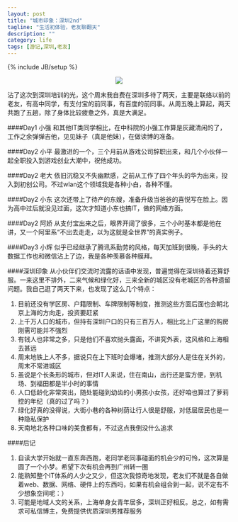 ```yaml
---
layout: post
title: "城市印象：深圳2nd"
tagline: "生活初体验，老友聊翻天"
description: ""
category: life
tags: [游记,深圳,老友]
---
```

{% include JB/setup %}
<center>
<img src="http://pic.yupoo.com/asuka4j/DiIqaYQ7/medish.jpg"></img>
</center>
  
沾了这次到深圳培训的光，这个周末我自费在深圳多待了两天，主要是联络以前的老友，有高中同学，有支付宝的前同事，有百度的前同事。从周五晚上算起，两天共跑了五趟，除了身体比较疲惫之外，真是大满足。  

####Day1 小强
和其他IT类同学相比，在中科院的小强工作算是灰藏清闲的了，工作之余弹弹吉他，见见妹子（真是他妹），在做读博的准备。  

  
####Day2 小平
最激进的一个，三个月前从游戏公司辞职出来，和几个小伙伴一起全职投入到游戏创业大潮中，祝他成功。  

  
####Day2 老大
依旧沉稳又不失幽默感，之前从工作了四个年头的华为出来，投入到初创公司。不过wlan这个领域我是各种小白，各种不懂。  

  
####Day2 小东
这次还带上了待产的东嫂，准备升级当爸爸的喜悦写在脸上。因为高中过后就没见过面，这次才知道小东也搞IT，做的网络方面。  

  
####Day2 阿娇
从支付宝出来之后，眼界开阔了很多，三个小时基本都是他在讲，又一个阿里系“不出去走走，以为这就是全世界”的真实例子。  

  
####Day3 小辉
似乎已经继承了腾讯系勤劳的风格，每天加班到很晚，手头的大数据工作也和微信沾上了边，我是各种羡慕各种膜拜。  

  
####深圳印象
从小伙伴们交流时流露的话语中发现，普遍觉得在深圳待着还算舒服。一来这里不排外，二来气候和绿化好，三来全新的城区没有老城区的各种遗留问题。我自己逛了两天下来，也发现了这么几个特点：  
1. 目前还没有学区房、户籍限制、车牌限制等制度，推测这些方面后面也会朝北京上海的方向走，投资要赶紧  
2. 上千万人口的城市，但持有深圳户口的只有三百万人，相比北上广这里的购房刚需可能并不强烈  
3. 有钱人也非常之多，只是他们不喜欢抛头露面，不讲究外表，这风格和上海相去甚远  
4. 周末地铁上人不多，据说只在上下班时会爆堵，推测大部分人是住在关外的，周末不常进城区  
5. 虽说是个长条形的城市，但对IT人来说，住在南山，出行还是蛮方便，到机场、到福田都是半小时的事情  
6. 人口低龄化非常突出，随处能碰到幼齿的小男孩小女孩，还好咱也算过了萝莉控的年纪（真的过了吗？）    
7. 绿化好真的没得说，大街小巷的各种树荫让行人很是舒服，对低层居民也是一种隐私保护  
8. 天南地北各种口味的美食都有，不过这点我倒没什么追求  
  
  
####后记
1. 自读大学开始就一直东奔西跑，老同学老同事碰面的机会少的可怜，这次算是圆了一个小梦。希望下次有机会再到广州转一圈  
2. 能熟知整个IT体系的人少之又少，但这次我惊奇地发现，老友们不就是各自做着web、数据、网络、硬件上的东西吗，如果有机会组合到一起，说不定有不少想象空间呢：）  
3. 可能是地域人文的关系，上海单身女青年居多，深圳正好相反。总之，如有需求可私信博主，免费提供优质深圳男推荐服务  

  
  
  
